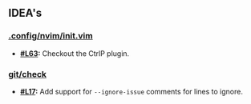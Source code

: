 ## IDEA's

### [.config/nvim/init.vim](.config/nvim/init.vim)

- **[#L63](.config/nvim/init.vim#L63):** Checkout the CtrlP plugin.

### [git/check](git/check)

- **[#L17](git/check#L17):** Add support for `--ignore-issue` comments for lines to ignore.

